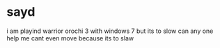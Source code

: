 # sayd
i am playind warrior orochi 3 with windows 7 but its to slow can any one help me cant even move because its to slaw
